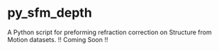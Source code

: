 # py_sfm_depth
A Python script for preforming refraction correction on Structure from Motion datasets.
!! Coming Soon !!
